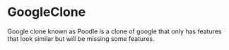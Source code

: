 # GoogleClone
Google clone known as Poodle is a clone of google that only has features that look similar but will be missing some features.

